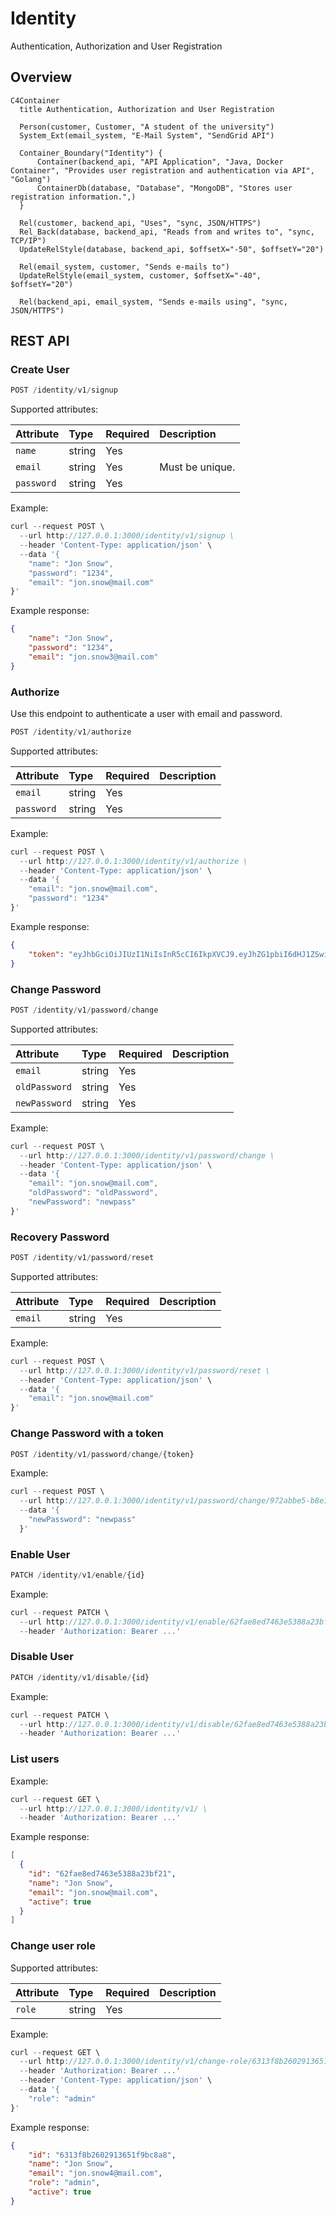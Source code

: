 # Identity

Authentication, Authorization and User Registration

## Overview

```mermaid
C4Container
  title Authentication, Authorization and User Registration

  Person(customer, Customer, "A student of the university")
  System_Ext(email_system, "E-Mail System", "SendGrid API")

  Container_Boundary("Identity") {
      Container(backend_api, "API Application", "Java, Docker Container", "Provides user registration and authentication via API", "Golang")
      ContainerDb(database, "Database", "MongoDB", "Stores user registration information.",)
  }

  Rel(customer, backend_api, "Uses", "sync, JSON/HTTPS")
  Rel_Back(database, backend_api, "Reads from and writes to", "sync, TCP/IP")
  UpdateRelStyle(database, backend_api, $offsetX="-50", $offsetY="20")

  Rel(email_system, customer, "Sends e-mails to")
  UpdateRelStyle(email_system, customer, $offsetX="-40", $offsetY="20")

  Rel(backend_api, email_system, "Sends e-mails using", "sync, JSON/HTTPS")
```

## REST API

### Create User

```js
POST /identity/v1/signup
```

Supported attributes:

| Attribute                | Type     | Required  | Description     |
|:-------------------------|:---------|:----------|:----------------|
| `name`                   | string   | Yes       |                 |
| `email`                  | string   | Yes       | Must be unique. |
| `password`               | string   | Yes       |                 |

Example:

```js
curl --request POST \
  --url http://127.0.0.1:3000/identity/v1/signup \
  --header 'Content-Type: application/json' \
  --data '{
	"name": "Jon Snow",
	"password": "1234",
	"email": "jon.snow@mail.com"
}'
```

Example response:
```json
{
	"name": "Jon Snow",
	"password": "1234",
	"email": "jon.snow3@mail.com"
}
```

### Authorize

Use this endpoint to authenticate a user with email and password.

```js
POST /identity/v1/authorize
```

Supported attributes:

| Attribute                | Type     | Required  | Description     |
|:-------------------------|:---------|:----------|:----------------|
| `email`                  | string   | Yes       |                 |
| `password`               | string   | Yes       |                 |

Example:

```js
curl --request POST \
  --url http://127.0.0.1:3000/identity/v1/authorize \
  --header 'Content-Type: application/json' \
  --data '{
	"email": "jon.snow@mail.com",
	"password": "1234"
}'
```

Example response:
```json
{
	"token": "eyJhbGciOiJIUzI1NiIsInR5cCI6IkpXVCJ9.eyJhZG1pbiI6dHJ1ZSwiZXhwIjoxNjYxOTA4MTQ0LCJuYW1lIjoiSm9uIFNub3cifQ.T0p2bUJaz840-A7yygRH8tjlvb9r7jmbWRVgASQwBWw"
}
```

### Change Password

```js
POST /identity/v1/password/change
```

Supported attributes:

| Attribute                | Type     | Required  | Description           |
|:-------------------------|:---------|:----------|:----------------------|
| `email`                  | string   | Yes       |                       |
| `oldPassword`            | string   | Yes       |                       |
| `newPassword`            | string   | Yes       |                       |

Example:

```js
curl --request POST \
  --url http://127.0.0.1:3000/identity/v1/password/change \
  --header 'Content-Type: application/json' \
  --data '{
	"email": "jon.snow@mail.com",
	"oldPassword": "oldPassword",
	"newPassword": "newpass"
}'
```


### Recovery Password

```js
POST /identity/v1/password/reset
```

Supported attributes:

| Attribute                | Type     | Required  | Description  |
|:-------------------------|:---------|:----------|:-------------|
| `email`                  | string   | Yes       |              |

Example:

```js
curl --request POST \
  --url http://127.0.0.1:3000/identity/v1/password/reset \
  --header 'Content-Type: application/json' \
  --data '{
	"email": "jon.snow@mail.com"
}'
```

### Change Password with a token
```js
POST /identity/v1/password/change/{token}
```

Example:

```js
curl --request POST \
  --url http://127.0.0.1:3000/identity/v1/password/change/972abbe5-b8e1-4679-add5-4d8217fdc054 \
  --data '{
	"newPassword": "newpass"
  }'
```

### Enable User

```js
PATCH /identity/v1/enable/{id}
```

Example:

```js
curl --request PATCH \
  --url http://127.0.0.1:3000/identity/v1/enable/62fae8ed7463e5388a23bf21 \
  --header 'Authorization: Bearer ...'
```


### Disable User

```js
PATCH /identity/v1/disable/{id}
```

Example:

```js
curl --request PATCH \
  --url http://127.0.0.1:3000/identity/v1/disable/62fae8ed7463e5388a23bf21 \
  --header 'Authorization: Bearer ...'
```

### List users

Example:

```js
curl --request GET \
  --url http://127.0.0.1:3000/identity/v1/ \
  --header 'Authorization: Bearer ...'
```

Example response:

```json
[
  {
    "id": "62fae8ed7463e5388a23bf21",
    "name": "Jon Snow",
    "email": "jon.snow@mail.com",
    "active": true
  }
]
```

### Change user role

Supported attributes:

| Attribute                | Type     | Required  | Description     |
|:-------------------------|:---------|:----------|:----------------|
| `role`                   | string   | Yes       |                 |


Example:

```js
curl --request GET \
  --url http://127.0.0.1:3000/identity/v1/change-role/6313f8b2602913651f9bc8a8 \
  --header 'Authorization: Bearer ...'
  --header 'Content-Type: application/json' \
  --data '{
	"role": "admin"
}'
```

Example response:

```json
{
	"id": "6313f8b2602913651f9bc8a8",
	"name": "Jon Snow",
	"email": "jon.snow4@mail.com",
	"role": "admin",
	"active": true
}
```